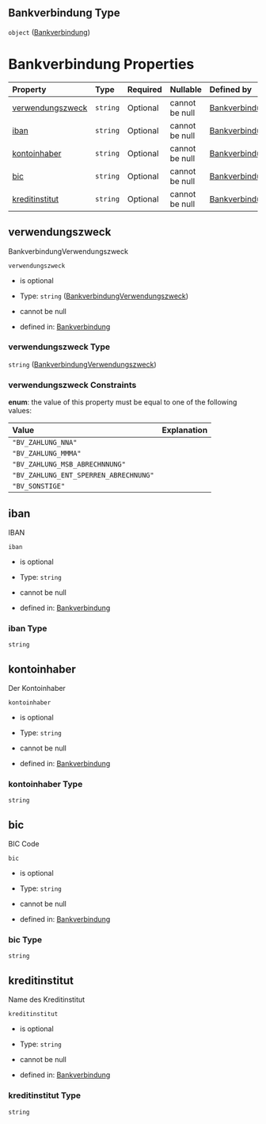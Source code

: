 ## Bankverbindung Type

`object` ([Bankverbindung](bankverbindung.md))

# Bankverbindung Properties

| Property                              | Type     | Required | Nullable       | Defined by                                                                                                                                                                                                     |
| :------------------------------------ | :------- | :------- | :------------- | :------------------------------------------------------------------------------------------------------------------------------------------------------------------------------------------------------------- |
| [verwendungszweck](#verwendungszweck) | `string` | Optional | cannot be null | [Bankverbindung](bankverbindungverwendungszweck.md "https://raw.githubusercontent.com/conuti-gmbh/bo4e-schema/master/schemas/v1/enum/BankverbindungVerwendungszweck.schema.json#/properties/verwendungszweck") |
| [iban](#iban)                         | `string` | Optional | cannot be null | [Bankverbindung](bankverbindung-properties-iban.md "https://raw.githubusercontent.com/conuti-gmbh/bo4e-schema/master/schemas/v1/com/Bankverbindung.schema.json#/properties/iban")                              |
| [kontoinhaber](#kontoinhaber)         | `string` | Optional | cannot be null | [Bankverbindung](bankverbindung-properties-kontoinhaber.md "https://raw.githubusercontent.com/conuti-gmbh/bo4e-schema/master/schemas/v1/com/Bankverbindung.schema.json#/properties/kontoinhaber")              |
| [bic](#bic)                           | `string` | Optional | cannot be null | [Bankverbindung](bankverbindung-properties-bic.md "https://raw.githubusercontent.com/conuti-gmbh/bo4e-schema/master/schemas/v1/com/Bankverbindung.schema.json#/properties/bic")                                |
| [kreditinstitut](#kreditinstitut)     | `string` | Optional | cannot be null | [Bankverbindung](bankverbindung-properties-kreditinstitut.md "https://raw.githubusercontent.com/conuti-gmbh/bo4e-schema/master/schemas/v1/com/Bankverbindung.schema.json#/properties/kreditinstitut")          |

## verwendungszweck

BankverbindungVerwendungszweck

`verwendungszweck`

*   is optional

*   Type: `string` ([BankverbindungVerwendungszweck](bankverbindungverwendungszweck.md))

*   cannot be null

*   defined in: [Bankverbindung](bankverbindungverwendungszweck.md "https://raw.githubusercontent.com/conuti-gmbh/bo4e-schema/master/schemas/v1/enum/BankverbindungVerwendungszweck.schema.json#/properties/verwendungszweck")

### verwendungszweck Type

`string` ([BankverbindungVerwendungszweck](bankverbindungverwendungszweck.md))

### verwendungszweck Constraints

**enum**: the value of this property must be equal to one of the following values:

| Value                                 | Explanation |
| :------------------------------------ | :---------- |
| `"BV_ZAHLUNG_NNA"`                    |             |
| `"BV_ZAHLUNG_MMMA"`                   |             |
| `"BV_ZAHLUNG_MSB_ABRECHNNUNG"`        |             |
| `"BV_ZAHLUNG_ENT_SPERREN_ABRECHNUNG"` |             |
| `"BV_SONSTIGE"`                       |             |

## iban

IBAN

`iban`

*   is optional

*   Type: `string`

*   cannot be null

*   defined in: [Bankverbindung](bankverbindung-properties-iban.md "https://raw.githubusercontent.com/conuti-gmbh/bo4e-schema/master/schemas/v1/com/Bankverbindung.schema.json#/properties/iban")

### iban Type

`string`

## kontoinhaber

Der Kontoinhaber

`kontoinhaber`

*   is optional

*   Type: `string`

*   cannot be null

*   defined in: [Bankverbindung](bankverbindung-properties-kontoinhaber.md "https://raw.githubusercontent.com/conuti-gmbh/bo4e-schema/master/schemas/v1/com/Bankverbindung.schema.json#/properties/kontoinhaber")

### kontoinhaber Type

`string`

## bic

BIC Code

`bic`

*   is optional

*   Type: `string`

*   cannot be null

*   defined in: [Bankverbindung](bankverbindung-properties-bic.md "https://raw.githubusercontent.com/conuti-gmbh/bo4e-schema/master/schemas/v1/com/Bankverbindung.schema.json#/properties/bic")

### bic Type

`string`

## kreditinstitut

Name des Kreditinstitut

`kreditinstitut`

*   is optional

*   Type: `string`

*   cannot be null

*   defined in: [Bankverbindung](bankverbindung-properties-kreditinstitut.md "https://raw.githubusercontent.com/conuti-gmbh/bo4e-schema/master/schemas/v1/com/Bankverbindung.schema.json#/properties/kreditinstitut")

### kreditinstitut Type

`string`
